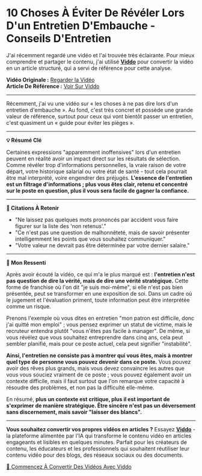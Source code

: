 # 10 Choses À Éviter De Révéler Lors D'un Entretien D'Embauche - Conseils D'Entretien

J'ai récemment regardé une vidéo et l'ai trouvée très éclairante. Pour mieux comprendre et partager le contenu, j'ai utilisé **[Viddo](https://viddo.pro/)** pour convertir la vidéo en un article structuré, qui a servi de référence pour cette analyse.

**Vidéo Originale :** [Regarder la Vidéo](https://www.youtube.com/watch?v=eza-l-kBK40)  
**Article De Référence :** [Voir Sur Viddo](https://viddo.pro/zh/video-result/0c14cf0e-65c1-484b-ba96-02f70103d5e6)

---

Récemment, j'ai vu une vidéo sur « les choses à ne pas dire lors d'un entretien d'embauche ». Au fond, c'est très concret et possède une grande valeur de référence, surtout pour ceux qui vont bientôt passer un entretien, c'est quasiment un « guide pour éviter les pièges ».

---

**💡 Résumé Clé**

Certaines expressions "apparemment inoffensives" lors d'un entretien peuvent en réalité avoir un impact direct sur les résultats de sélection. Comme révéler trop d'informations personnelles, la vraie raison de votre départ, votre historique salarial ou votre état de santé - tout cela pourrait être mal interprété, voire engendrer des préjugés. **L'essence de l'entretien est un filtrage d'informations ; plus vous êtes clair, retenu et concentré sur le poste en question, plus il vous sera facile de gagner la confiance.**

---

**📌 Citations À Retenir**

- "Ne laissez pas quelques mots prononcés par accident vous faire figurer sur la liste des 'non retenus'."
- "Ce n'est pas une question de malhonnêteté, mais de savoir présenter intelligemment les points que vous souhaitez communiquer."
- "Votre valeur ne devrait pas être déterminée par votre dernier salaire."

---

**🧠 Mon Ressenti**

Après avoir écouté la vidéo, ce qui m'a le plus marqué est : **l'entretien n'est pas question de dire la vérité, mais de dire une vérité stratégique.** Cette forme de franchise où l'on dit "je suis moi-même", si elle n'est pas bien présentée, peut se transformer en une exposition de soi. Dans un cadre où le jugement et l'évaluation priment, toute information peut être interprétée comme un risque.

Prenons l'exemple où vous dites en entretien "mon patron est difficile, donc j'ai quitté mon emploi" ; vous pensez exprimer un statut de victime, mais le recruteur entendra plutôt "vous n'êtes pas facile à manager". De même, si vous révélez que vous souhaitez entreprendre dans cinq ans, cela peut sembler planifié, mais pour ce poste actuel, cela peut signifier "instabilité".

**Ainsi, l'entretien ne consiste pas à montrer qui vous êtes, mais à montrer quel type de personne vous pouvez devenir dans ce poste.** Vous pouvez avoir des rêves plus grands, mais vous devez convaincre les autres que vous vous souciez vraiment de ce poste ; vous pouvez également avoir un contexte difficile, mais il faut surtout que l'on remarque votre capacité à résoudre des problèmes, et non pas la difficulté elle-même.

En résumé, **plus un contexte est critique, plus il est important de s'exprimer de manière stratégique. Être sincère n'est pas un déversement sans discernement, mais savoir "laisser des blancs".**

---

**Vous souhaitez convertir vos propres vidéos en articles ?** Essayez **[Viddo](https://viddo.pro/)** - la plateforme alimentée par l'IA qui transforme le contenu vidéo en articles engageants et lisibles en quelques minutes. Parfait pour les créateurs de contenu, les éducateurs et les professionnels qui souhaitent réutiliser leur contenu vidéo pour des blogs, des réseaux sociaux ou des documents.

[🚀 Commencez À Convertir Des Vidéos Avec Viddo](https://viddo.pro/)